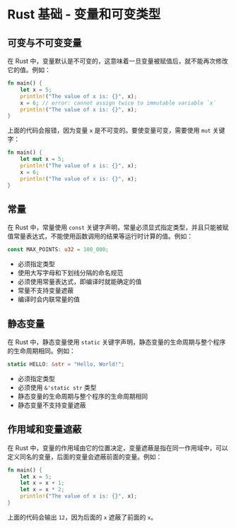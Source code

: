 # Rust 基础 - 变量和可变类型

## 可变与不可变变量

在 Rust 中，变量默认是不可变的，这意味着一旦变量被赋值后，就不能再次修改它的值。例如：

```rust
fn main() {
    let x = 5;
    println!("The value of x is: {}", x);
    x = 6; // error: cannot assign twice to immutable variable `x`
    println!("The value of x is: {}", x);
}
```

上面的代码会报错，因为变量 `x` 是不可变的。要使变量可变，需要使用 `mut` 关键字：

```rust
fn main() {
    let mut x = 5;
    println!("The value of x is: {}", x);
    x = 6;
    println!("The value of x is: {}", x);
}
```

## 常量

在 Rust 中，常量使用 `const` 关键字声明，常量必须显式指定类型，并且只能被赋值常量表达式，不能使用函数调用的结果等运行时计算的值。例如：

```rust
const MAX_POINTS: u32 = 100_000;
```

* 必须指定类型
* 使用大写字母和下划线分隔的命名规范
* 必须使用常量表达式，即编译时就能确定的值
* 常量不支持变量遮蔽
* 编译时会内联常量的值

## 静态变量

在 Rust 中，静态变量使用 `static` 关键字声明，静态变量的生命周期与整个程序的生命周期相同。例如：

```rust
static HELLO: &str = "Hello, World!";
```

* 必须指定类型
* 必须使用 `&'static str` 类型
* 静态变量的生命周期与整个程序的生命周期相同
* 静态变量不支持变量遮蔽

## 作用域和变量遮蔽

在 Rust 中，变量的作用域由它的位置决定，变量遮蔽是指在同一作用域中，可以定义同名的变量，后面的变量会遮蔽前面的变量。例如：

```rust
fn main() {
    let x = 5;
    let x = x + 1;
    let x = x * 2;
    println!("The value of x is: {}", x);
}
```

上面的代码会输出 `12`，因为后面的 `x` 遮蔽了前面的 `x`。